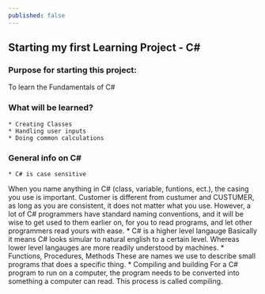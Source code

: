 ```yaml
---
published: false
---
```

## Starting my first Learning Project - C# #

### Purpose for starting this project:
To learn the Fundamentals of C#

### What will be learned?
	* Creating Classes
    * Handling user inputs
    * Doing common calculations

### General info on C# #
	* C# is case sensitive
When you name anything in C# (class, variable, funtions, ect.), the casing you use is important. Customer is different from custumer and CUSTUMER, as long as you are consistent, it does not matter what you use. However, a lot of C# programmers have standard naming conventions, and it will be wise to get used to them earlier on, for you to read programs, and let other programmers read yours with ease.
    * C# is a higher level langauge
Basically it means C# looks simular to natural english to a certain level. Whereas lower level langauges are more readily understood by machines. 
    * Functions, Procedures, Methods
These are names we use to describe small programs that does a specific thing.
    * Compiling and building
For a C# program to run on a computer, the program needs to be converted into something a computer can read. This process is called compiling.
